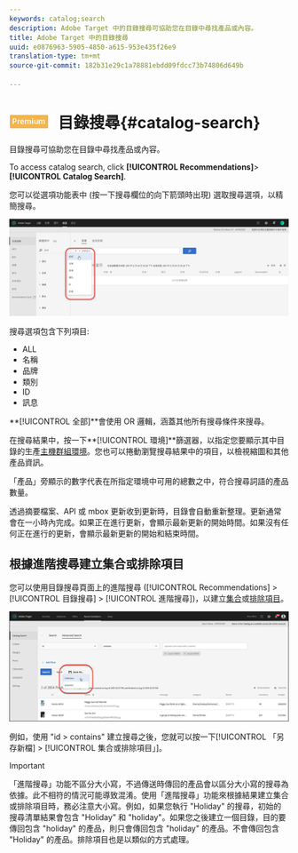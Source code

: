 ```yaml
---
keywords: catalog;search
description: Adobe Target 中的目錄搜尋可協助您在目錄中尋找產品或內容。
title: Adobe Target 中的目錄搜尋
uuid: e0876963-5905-4850-a615-953e435f26e9
translation-type: tm+mt
source-git-commit: 182b31e29c1a78881ebdd09fdcc73b74806d649b

---
```



# ![PREMIUM](/help/assets/premium.png) 目錄搜尋{#catalog-search}

目錄搜尋可協助您在目錄中尋找產品或內容。

To access catalog search, click **[!UICONTROL Recommendations]**>**[!UICONTROL  Catalog Search]**.

您可以從選項功能表中 (按一下搜尋欄位的向下箭頭時出現) 選取搜尋選項，以精簡搜尋。

![](assets/searchproductsmenu.png)

搜尋選項包含下列項目:

* ALL
* 名稱
* 品牌
* 類別
* ID
* 訊息

**[!UICONTROL 全部]**會使用 OR 邏輯，涵蓋其他所有搜尋條件來搜尋。

在搜尋結果中，按一下&#x200B;**[!UICONTROL 環境]**篩選器，以指定您要顯示其中目錄的生產[主機群組環境](/help/administrating-target/hosts.md)。您也可以捲動瀏覽搜尋結果中的項目，以檢視縮圖和其他產品資訊。

「產品」旁顯示的數字代表在所指定環境中可用的總數之中，符合搜尋詞語的產品數量。

透過摘要檔案、API 或 mbox 更新收到更新時，目錄會自動重新整理。更新通常會在一小時內完成。如果正在進行更新，會顯示最新更新的開始時間。如果沒有任何正在進行的更新，會顯示最新更新的開始和結束時間。

## 根據進階搜尋建立集合或排除項目

您可以使用目錄搜尋頁面上的進階搜尋 ([!UICONTROL Recommendations] > [!UICONTROL 目錄搜尋] > [!UICONTROL 進階搜尋])，以建立[集合](/help/c-recommendations/c-products/collections.md)或[排除項目](/help/c-recommendations/c-products/exclusions.md)。

![另存為對話框](/help/c-recommendations/c-products/assets/save-as-dialog.png)

例如，使用 &quot;id > contains&quot; 建立搜尋之後，您就可以按一下[!UICONTROL 「另存新檔] > [!UICONTROL 集合或排除項目」]。

>[!IMPORTANT]
>
>「進階搜尋」功能不區分大小寫，不過傳送時傳回的產品會以區分大小寫的搜尋為依據。此不相符的情況可能導致混淆。使用「進階搜尋」功能來根據結果建立集合或排除項目時，務必注意大小寫。例如，如果您執行 &quot;Holiday&quot; 的搜尋，初始的搜尋清單結果會包含 &quot;Holiday&quot; 和 &quot;holiday&quot;。如果您之後建立一個目錄，目的要傳回包含 &quot;holiday&quot; 的產品，則只會傳回包含 &quot;holiday&quot; 的產品。不會傳回包含 &quot;Holiday&quot; 的產品。排除項目也是以類似的方式處理。
